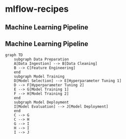 # mlflow-recipes

## Machine Learning Pipeline

## Machine Learning Pipeline

```mermaid
graph TD
    subgraph Data Preparation
    A[Data Ingestion] --> B[Data Cleaning]
    B --> C[Feature Engineering]
    end
    subgraph Model Training
    D[Model Selection] --> E[Hyperparameter Tuning 1]
    D --> F[Hyperparameter Tuning 2]
    E --> G[Model Training 1]
    F --> H[Model Training 2]
    end
    subgraph Model Deployment
    I[Model Evaluation] --> J[Model Deployment]
    end
    C --> G
    C --> H
    G --> I
    H --> I
    I --> J
```
